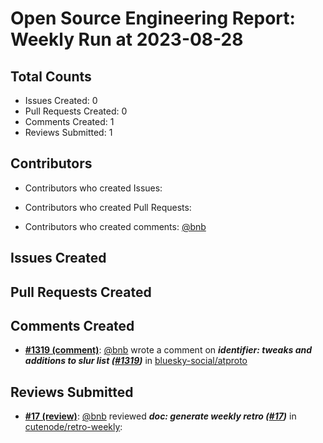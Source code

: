 # Open Source Engineering Report: Weekly Run at 2023-08-28

## Total Counts

* Issues Created: 0
* Pull Requests Created: 0
* Comments Created: 1
* Reviews Submitted: 1

## Contributors

* Contributors who created Issues: 

* Contributors who created Pull Requests: 

* Contributors who created comments: [@bnb](https://github.com/bnb)

## Issues Created



## Pull Requests Created



## Comments Created

* **[#1319 (comment)](https://github.com/bluesky-social/atproto/pull/1319#issuecomment-1634544112)**: [@bnb](https://github.com/bnb) wrote a comment on _**identifier: tweaks and additions to slur list ([#1319](https://github.com/bluesky-social/atproto/pull/1319))**_ in [bluesky-social/atproto](https://github.com/bluesky-social/atproto)

## Reviews Submitted

* **[#17 (review)](https://github.com/cutenode/retro-weekly/pull/17#pullrequestreview-1522608749)**: [@bnb](https://github.com/bnb) reviewed _**doc: generate weekly retro ([#17](https://github.com/cutenode/retro-weekly/pull/17))**_ in [cutenode/retro-weekly](https://github.com/cutenode/retro-weekly): 